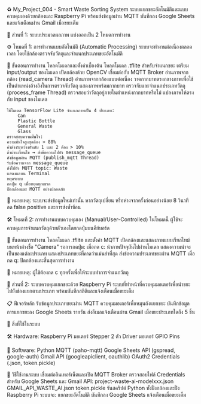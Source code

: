 ♻️ My_Project_004 - Smart Waste Sorting System
ระบบแยกขยะอัตโนมัติและแบบควบคุมเองด้วยกล้องและ Raspberry Pi พร้อมส่งข้อมูลผ่าน MQTT บันทึกลง Google Sheets และแจ้งเตือนผ่าน Gmail เมื่อขยะเต็ม

🔹 ส่วนที่ 1: ระบบประมวลผลภาพ
แบ่งออกเป็น 2 โหมดการทำงาน

⚙️ โหมดที่ 1: การทำงานแบบอัตโนมัติ (Automatic Processing)
ระบบจะทำงานต่อเนื่องตลอดเวลา โดยใช้กล้องตรวจจับวัตถุและจำแนกประเภทขยะอัตโนมัติ

🧩 ขั้นตอนการทำงาน
    โหลดโมเดลและตั้งค่าเบื้องต้น
    โหลดโมเดล .tflite สำหรับจำแนกขยะ
    เตรียม input/output ของโมเดล
    เปิดกล้องด้วย OpenCV
    เชื่อมต่อกับ MQTT Broker
    อ่านภาพจากกล้อง (read_camera Thread)
    อ่านภาพจากกล้องแบบต่อเนื่อง
    วาดกากบาทตรงกลางภาพเพื่อใช้เป็นตำแหน่งอ้างอิงในการตรวจจับวัตถุ
    แสดงภาพพร้อมกากบาท
    ตรวจจับและจำแนกประเภทวัตถุ (process_frame Thread)
    ตรวจสอบว่าวัตถุอยู่ภายในตำแหน่งกากบาทหรือไม่
    แปลงภาพให้ตรงกับ input ของโมเดล

    ใช้โมเดล TensorFlow Lite จำแนกภาพเป็น 4 ประเภท:
        Can
        Plastic Bottle
        General Waste
        Glass
    ตรวจสอบความมั่นใจ:
    ความมั่นใจสูงสุดต้อง > 88%
    ค่าต่างระหว่างอันดับ 1 และ 2 ต้อง > 10%
    ถ้าผ่านเงื่อนไข → ส่งข้อความไปยัง message_queue
    ส่งข้อมูลผ่าน MQTT (publish_mqtt Thread)
    รับข้อความจาก message_queue
    ส่งไปยัง MQTT topic: Waste
    แสดงผลบน Terminal
    หยุดระบบ
    กดปุ่ม q เพื่อหยุดทุกเธรด
    ปิดกล้องและ MQTT อย่างปลอดภัย

📌 หมายเหตุ:
ระบบจะส่งข้อมูลใหม่เท่านั้น หากวัตถุเปลี่ยน หรือห่างจากครั้งก่อนอย่างน้อย 8 วินาที
ลด false positive และการส่งซ้ำซ้อน

🛠️ โหมดที่ 2: การทำงานแบบควบคุมเอง (Manual/User-Controlled)
ในโหมดนี้ ผู้ใช้จะควบคุมการจำแนกวัตถุด้วยตัวเองโดยกดปุ่มบนคีย์บอร์ด

🧩 ขั้นตอนการทำงาน
    โหลดโมเดล .tflite และตั้งค่า MQTT
    เปิดกล้องและแสดงภาพแบบเรียลไทม์บนหน้าต่างชื่อ "Camera"
    รอการกดปุ่ม:
    เมื่อกด c:
    นำภาพปัจจุบันไปผ่านโมเดล
    แสดงความน่าจะเป็นของแต่ละประเภท
    แสดงประเภทขยะที่คาดว่าแม่นยำที่สุด
    ส่งข้อความประเภทขยะผ่าน MQTT
    เมื่อกด q:
    ปิดกล้องและสิ้นสุดการทำงาน

📌 หมายเหตุ:
ผู้ใช้ต้องกด c ทุกครั้งเพื่อให้ระบบทำการจำแนกวัตถุ

🧠 ส่วนที่ 2: ระบบควบคุมแยกขยะด้วย Raspberry Pi
ระบบที่ทำหน้าที่ควบคุมมอเตอร์เพื่อนำขยะไปยังช่องแยกตามประเภท พร้อมบันทึกสถิติและแจ้งเตือนเมื่อขยะเต็ม

📋 ฟีเจอร์หลัก
    รับข้อมูลประเภทขยะผ่าน MQTT
    ควบคุมมอเตอร์เพื่อหมุนถังแยกขยะ
    บันทึกข้อมูลการแยกขยะลง Google Sheets รายวัน
    ส่งอีเมลแจ้งเตือนผ่าน Gmail เมื่อขยะประเภทใดถึง 5 ชิ้น

🧰 สิ่งที่ใช้ในระบบ

🛠️ Hardware:
    Raspberry Pi
    มอเตอร์ Stepper 2 ตัว
    Driver มอเตอร์
    GPIO Pins

🧪 Software:
    Python
    MQTT (paho-mqtt)
    Google Sheets API (gspread, google-auth)
    Gmail API (googleapiclient, oauthlib)
    OAuth2 Credentials (.json, token.pickle)

🚀 วิธีใช้งานระบบ
    เชื่อมต่ออินเทอร์เน็ตและเปิด MQTT Broker
    ตรวจสอบไฟล์ Credentials สำหรับ Google Sheets และ Gmail API:
        project-waste-ai-modelxxx.json
        GMAIL_API_WASTE_AI.json
        token.pickle
    รันสคริปต์ Python ทั้งฝั่งกล้องและฝั่ง Raspberry Pi
    ระบบจะ:
    แยกขยะอัตโนมัติ
    บันทึกลง Google Sheets
    แจ้งเตือนเมื่อขยะเต็ม
